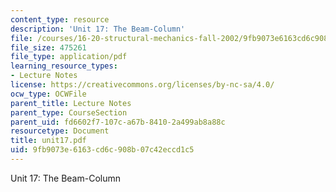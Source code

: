 ```yaml
---
content_type: resource
description: 'Unit 17: The Beam-Column'
file: /courses/16-20-structural-mechanics-fall-2002/9fb9073e6163cd6c908b07c42eccd1c5_unit17.pdf
file_size: 475261
file_type: application/pdf
learning_resource_types:
- Lecture Notes
license: https://creativecommons.org/licenses/by-nc-sa/4.0/
ocw_type: OCWFile
parent_title: Lecture Notes
parent_type: CourseSection
parent_uid: fd6602f7-107c-a67b-8410-2a499ab8a88c
resourcetype: Document
title: unit17.pdf
uid: 9fb9073e-6163-cd6c-908b-07c42eccd1c5
---
```

Unit 17: The Beam-Column